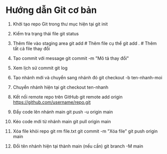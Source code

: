 # Hướng dẫn Git cơ bản 

 1. Khởi tạo repo Git trong thư mục hiện tại
git init

 2. Kiểm tra trạng thái file
git status

 3. Thêm file vào staging area
git add <file>          # Thêm file cụ thể
git add .               # Thêm tất cả file thay đổi

 4. Tạo commit với message
git commit -m "Mô tả thay đổi"

 5. Xem lịch sử commit
git log

 6. Tạo nhánh mới và chuyển sang nhánh đó
git checkout -b ten-nhanh-moi

 7. Chuyển nhánh hiện tại
git checkout ten-nhanh

 8. Kết nối remote repo trên GitHub
git remote add origin https://github.com/username/repo.git

 9. Đẩy code lên nhánh main
git push -u origin main

 10. Kéo code mới từ nhánh main
git pull origin main

 11. Xóa file khỏi repo
git rm file.txt
git commit -m "Xóa file"
git push origin main

 12. Đổi tên nhánh hiện tại thành main (nếu cần)
git branch -M main

